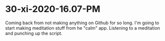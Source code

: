 # 30-xi-2020-16.07-PM
Coming back from not making anything on Github for so long. I'm going to start making meditation stuff from he "calm" app. Listening to a meditation and punching up the script.
